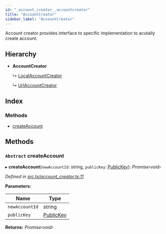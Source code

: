 ```yaml
---
id: "_account_creator_.accountcreator"
title: "AccountCreator"
sidebar_label: "AccountCreator"
---
```


Account creator provides interface to specific implementation to acutally create account.

## Hierarchy

* **AccountCreator**

  ↳ [LocalAccountCreator](_account_creator_.localaccountcreator.md)

  ↳ [UrlAccountCreator](_account_creator_.urlaccountcreator.md)

## Index

### Methods

* [createAccount](_account_creator_.accountcreator.md#abstract-createaccount)

## Methods

### `Abstract` createAccount

▸ **createAccount**(`newAccountId`: string, `publicKey`: [PublicKey](_utils_key_pair_.publickey.md)): *Promise‹void›*

*Defined in [src.ts/account_creator.ts:11](https://github.com/nearprotocol/nearlib/blob/bf1ce09/src.ts/account_creator.ts#L11)*

**Parameters:**

Name | Type |
------ | ------ |
`newAccountId` | string |
`publicKey` | [PublicKey](_utils_key_pair_.publickey.md) |

**Returns:** *Promise‹void›*
